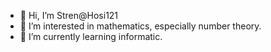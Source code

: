 - 👋 Hi, I’m Stren@Hosi121
- 👀 I’m interested in mathematics, especially number theory.
- 🌱 I’m currently learning informatic.

<!---
Hosi121/Hosi121 is a ✨ special ✨ repository because its `README.md` (this file) appears on your GitHub profile.
You can click the Preview link to take a look at your changes.
--->
